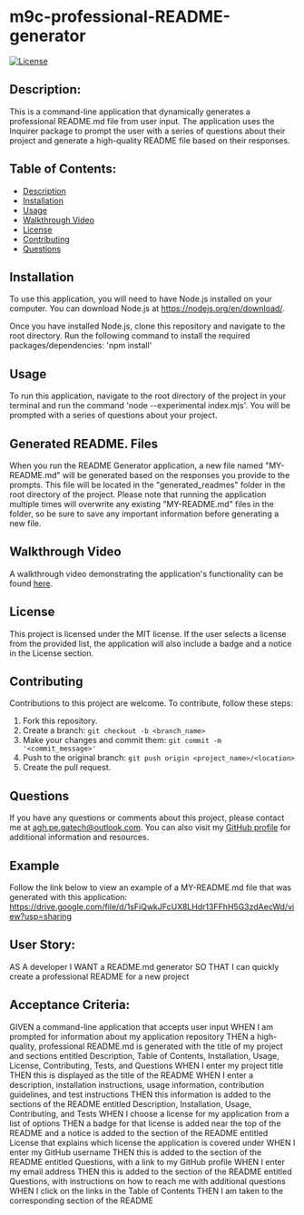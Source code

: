# m9c-professional-README-generator

[![License](https://img.shields.io/badge/License-MIT-blue)](https://opensource.org/licenses/MIT)

## Description:

This is a command-line application that dynamically generates a professional README.md file from user input. The application uses the Inquirer package to prompt the user with a series of questions about their project and generate a high-quality README file based on their responses.

## Table of Contents:

- [Description](#description)
- [Installation](#installation)
- [Usage](#usage)
- [Walkthrough Video](#walkthrough-video)
- [License](#license)
- [Contributing](#contributing)
- [Questions](#questions)

## Installation

To use this application, you will need to have Node.js installed on your computer. You can download Node.js at https://nodejs.org/en/download/. 

Once you have installed Node.js, clone this repository and navigate to the root directory. Run the following command to install the required packages/dependencies: 'npm install'

## Usage

To run this application, navigate to the root directory of the project in your terminal and run the command 'node --experimental index.mjs'. You will be prompted with a series of questions about your project. 

## Generated README. Files

When you run the README Generator application, a new file named "MY-README.md" will be generated based on the responses you provide to the prompts. This file will be located in the "generated_readmes" folder in the root directory of the project. Please note that running the application multiple times will overwrite any existing "MY-README.md" files in the folder, so be sure to save any important information before generating a new file.

## Walkthrough Video

A walkthrough video demonstrating the application's functionality can be found [here](https://drive.google.com/file/d/19a-Y2qnXY-YE-giNRX9zuQXGYM8g8QJl/view?usp=share_link).

## License

This project is licensed under the MIT license. If the user selects a license from the provided list, the application will also include a badge and a notice in the License section.

## Contributing

Contributions to this project are welcome. To contribute, follow these steps:
1. Fork this repository.
2. Create a branch: `git checkout -b <branch_name>`
3. Make your changes and commit them: `git commit -m '<commit_message>'`
4. Push to the original branch: `git push origin <project_name>/<location>`
5. Create the pull request.

## Questions

If you have any questions or comments about this project, please contact me at agh.pe.gatech@outlook.com. You can also visit my [GitHub profile](https://github.com/AGHenderson97) for additional information and resources. 

## Example

Follow the link below to view an example of a MY-README.md file that was generated with this application:
https://drive.google.com/file/d/1sFiQwkJFcUX8LHdr13FFhH5G3zdAecWd/view?usp=sharing

## User Story:

AS A developer
I WANT a README.md generator
SO THAT I can quickly create a professional README for a new project

## Acceptance Criteria:

GIVEN a command-line application that accepts user input
WHEN I am prompted for information about my application repository
THEN a high-quality, professional README.md is generated with the title of my project and sections entitled Description, Table of Contents, Installation, Usage, License, Contributing, Tests, and Questions
WHEN I enter my project title
THEN this is displayed as the title of the README
WHEN I enter a description, installation instructions, usage information, contribution guidelines, and test instructions
THEN this information is added to the sections of the README entitled Description, Installation, Usage, Contributing, and Tests
WHEN I choose a license for my application from a list of options
THEN a badge for that license is added near the top of the README and a notice is added to the section of the README entitled License that explains which license the application is covered under
WHEN I enter my GitHub username
THEN this is added to the section of the README entitled Questions, with a link to my GitHub profile
WHEN I enter my email address
THEN this is added to the section of the README entitled Questions, with instructions on how to reach me with additional questions
WHEN I click on the links in the Table of Contents
THEN I am taken to the corresponding section of the README
